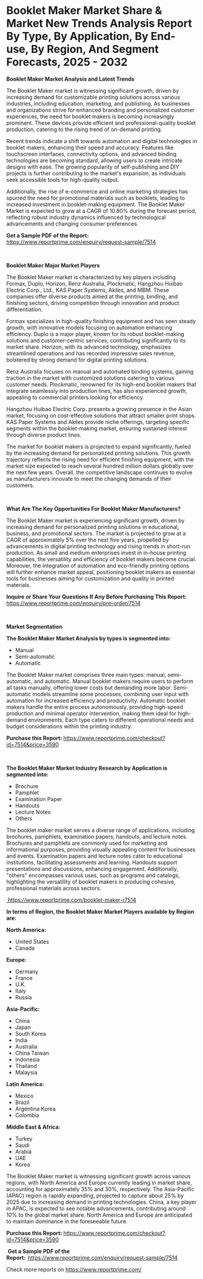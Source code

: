 <p><h1>Booklet Maker Market Share & Market New Trends Analysis Report By Type, By Application, By End-use, By Region, And Segment Forecasts, 2025 - 2032</h1></p><p><strong>Booklet Maker Market Analysis and Latest Trends</strong></p>
<p><p>The Booklet Maker market is witnessing significant growth, driven by increasing demand for customizable printing solutions across various industries, including education, marketing, and publishing. As businesses and organizations strive for enhanced branding and personalized customer experiences, the need for booklet makers is becoming increasingly prominent. These devices provide efficient and professional-quality booklet production, catering to the rising trend of on-demand printing.</p><p>Recent trends indicate a shift towards automation and digital technologies in booklet makers, enhancing their speed and accuracy. Features like touchscreen interfaces, connectivity options, and advanced binding technologies are becoming standard, allowing users to create intricate designs with ease. The growing popularity of self-publishing and DIY projects is further contributing to the market's expansion, as individuals seek accessible tools for high-quality output.</p><p>Additionally, the rise of e-commerce and online marketing strategies has spurred the need for promotional materials such as booklets, leading to increased investment in booklet-making equipment. The Booklet Maker Market is expected to grow at a CAGR of 10.80% during the forecast period, reflecting robust industry dynamics influenced by technological advancements and changing consumer preferences.</p></p>
<p><strong>Get a Sample PDF of the Report:&nbsp;</strong> <a href="https://www.reportprime.com/enquiry/request-sample/7514?utm_campaign=3528&utm_medium=2&utm_source=Github&utm_content=ia&utm_term=19032025&utm_id=booklet-maker">https://www.reportprime.com/enquiry/request-sample/7514</a></p>
<p>&nbsp;</p>
<p><strong>Booklet Maker Major Market Players</strong></p>
<p><p>The Booklet Maker market is characterized by key players including Formax, Duplo, Horizon, Renz Australia, Plockmatic, Hangzhou Huibao Electric Corp., Ltd., KAS Paper Systems, Akiles, and MBM. These companies offer diverse products aimed at the printing, binding, and finishing sectors, driving competition through innovation and product differentiation.</p><p>Formax specializes in high-quality finishing equipment and has seen steady growth, with innovative models focusing on automation enhancing efficiency. Duplo is a major player, known for its robust booklet-making solutions and customer-centric services, contributing significantly to its market share. Horizon, with its advanced technology, emphasizes streamlined operations and has recorded impressive sales revenue, bolstered by strong demand for digital printing solutions.</p><p>Renz Australia focuses on manual and automated binding systems, gaining traction in the market with customized solutions catering to various customer needs. Plockmatic, renowned for its high-end booklet makers that integrate seamlessly into production lines, has also experienced growth, appealing to commercial printers looking for efficiency.</p><p>Hangzhou Huibao Electric Corp. presents a growing presence in the Asian market, focusing on cost-effective solutions that attract smaller print shops. KAS Paper Systems and Akiles provide niche offerings, targeting specific segments within the booklet-making market, ensuring sustained interest through diverse product lines.</p><p>The market for booklet makers is projected to expand significantly, fueled by the increasing demand for personalized printing solutions. This growth trajectory reflects the rising need for efficient finishing equipment, with the market size expected to reach several hundred million dollars globally over the next few years. Overall, the competitive landscape continues to evolve as manufacturers innovate to meet the changing demands of their customers.</p></p>
<p>&nbsp;</p>
<p><strong>What Are The Key Opportunities For Booklet Maker Manufacturers?</strong></p>
<p><p>The Booklet Maker market is experiencing significant growth, driven by increasing demand for personalized printing solutions in educational, business, and promotional sectors. The market is projected to grow at a CAGR of approximately 5% over the next five years, propelled by advancements in digital printing technology and rising trends in short-run production. As small and medium enterprises invest in in-house printing capabilities, the versatility and efficiency of booklet makers become crucial. Moreover, the integration of automation and eco-friendly printing options will further enhance market appeal, positioning booklet makers as essential tools for businesses aiming for customization and quality in printed materials.</p></p>
<p><strong>Inquire or Share Your Questions If Any Before Purchasing This Report:</strong> <a href="https://www.reportprime.com/enquiry/pre-order/7514?utm_campaign=3528&utm_medium=2&utm_source=Github&utm_content=ia&utm_term=19032025&utm_id=booklet-maker">https://www.reportprime.com/enquiry/pre-order/7514</a></p>
<p>&nbsp;</p>
<p><strong>Market Segmentation</strong></p>
<p><strong>The Booklet Maker Market Analysis by types is segmented into:</strong></p>
<p><ul><li>Manual</li><li>Semi-automatic</li><li>Automatic</li></ul></p>
<p><p>The Booklet Maker market comprises three main types: manual, semi-automatic, and automatic. Manual booklet makers require users to perform all tasks manually, offering lower costs but demanding more labor. Semi-automatic models streamline some processes, combining user input with automation for increased efficiency and productivity. Automatic booklet makers handle the entire process autonomously, providing high-speed production and minimal operator intervention, making them ideal for high-demand environments. Each type caters to different operational needs and budget considerations within the printing industry.</p></p>
<p><strong>Purchase this Report:&nbsp;</strong><a href="https://www.reportprime.com/checkout?id=7514&price=3590&utm_campaign=3528&utm_medium=2&utm_source=Github&utm_content=ia&utm_term=19032025&utm_id=booklet-maker">https://www.reportprime.com/checkout?id=7514&price=3590</a></p>
<p>&nbsp;</p>
<p><strong>The Booklet Maker Market Industry Research by Application is segmented into:</strong></p>
<p><ul><li>Brochure</li><li>Pamphlet</li><li>Examination Paper</li><li>Handouts</li><li>Lecture Notes</li><li>Others</li></ul></p>
<p><p>The booklet maker market serves a diverse range of applications, including brochures, pamphlets, examination papers, handouts, and lecture notes. Brochures and pamphlets are commonly used for marketing and informational purposes, providing visually appealing content for businesses and events. Examination papers and lecture notes cater to educational institutions, facilitating assessments and learning. Handouts support presentations and discussions, enhancing engagement. Additionally, "others" encompasses various uses, such as programs and catalogs, highlighting the versatility of booklet makers in producing cohesive, professional materials across sectors.</p></p>
<p><a href="https://www.reportprime.com/booklet-maker-r7514?utm_campaign=3528&utm_medium=2&utm_source=Github&utm_content=ia&utm_term=19032025&utm_id=booklet-maker">&nbsp;https://www.reportprime.com/booklet-maker-r7514</a></p>
<p><strong>In terms of Region, the Booklet Maker Market Players available by Region are:</strong></p>
<p>
    <p> <strong> North America: </strong>
        <ul>
            <li>United States</li>
            <li>Canada</li>
        </ul>
        </p> 
    <p> <strong> Europe: </strong>
        <ul>
            <li>Germany</li>
            <li>France</li>
            <li>U.K.</li>
            <li>Italy</li>
            <li>Russia</li>
        </ul>
        </p> 
    <p> <strong> Asia-Pacific: </strong>
        <ul>
            <li>China</li>
            <li>Japan</li>
            <li>South Korea</li>
            <li>India</li>
            <li>Australia</li>
            <li>China Taiwan</li>
            <li>Indonesia</li>
            <li>Thailand</li>
            <li>Malaysia</li>
        </ul>
        </p> 
    <p> <strong> Latin America: </strong>
        <ul>
            <li>Mexico</li>
            <li>Brazil</li>
            <li>Argentina Korea</li>
            <li>Colombia</li>
        </ul>
        </p> 
    <p> <strong> Middle East & Africa: </strong>
        <ul>
            <li>Turkey</li>
            <li>Saudi</li>
            <li>Arabia</li>
            <li>UAE</li>
            <li>Korea</li>
        </ul>
    </p>
    </p>
<p><p>The Booklet Maker market is witnessing significant growth across various regions, with North America and Europe currently leading in market share, accounting for approximately 35% and 30%, respectively. The Asia-Pacific (APAC) region is rapidly expanding, projected to capture about 25% by 2025 due to increasing demand in printing technologies. China, a key player in APAC, is expected to see notable advancements, contributing around 10% to the global market share. North America and Europe are anticipated to maintain dominance in the foreseeable future.</p></p>
<p><strong>Purchase this Report: </strong><a href="https://www.reportprime.com/checkout?id=7514&price=3590&utm_campaign=3528&utm_medium=2&utm_source=Github&utm_content=ia&utm_term=19032025&utm_id=booklet-maker">https://www.reportprime.com/checkout?id=7514&price=3590</a></p>
<p>&nbsp;<strong>Get a Sample PDF of the Report:&nbsp;&nbsp;</strong><a href="https://www.reportprime.com/enquiry/request-sample/7514?utm_campaign=3528&utm_medium=2&utm_source=Github&utm_content=ia&utm_term=19032025&utm_id=booklet-maker">https://www.reportprime.com/enquiry/request-sample/7514</a></p>
<p><strong></strong></p>
<p>Check more reports on <a href="https://www.reportprime.com/?utm_campaign=3528&utm_medium=2&utm_source=Github&utm_content=ia&utm_term=19032025&utm_id=booklet-maker">https://www.reportprime.com/</a></p>
